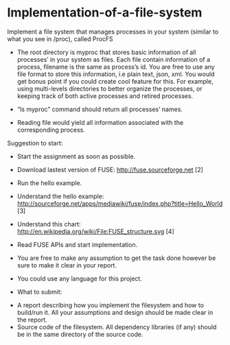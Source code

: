 # Implementation-of-a-file-system
Implement a file system that manages processes in your system (similar to what you see in /proc), called ProcFS

- The root directory is myproc that stores basic information of all processes’ in your system as files. Each file contain information of a process, filename is the same as process’s id. You are free to use any file format to store this information, i.e plain text, json, xml. You would get bonus point if you could create cool feature for this. For example, using multi-levels directories to better organize the processes, or keeping track of both active processes and retired processes.

- “ls myproc” command should return all processes’ names.

- Reading file would yield all information associated with the corresponding process.

Suggestion to start:

- Start the assignment as soon as possible.
- Download lastest version of FUSE: http://fuse.sourceforge.net [2]
- Run the hello example.
- Understand the hello example: 
http://sourceforge.net/apps/mediawiki/fuse/index.php?title=Hello_World [3]
- Understand this chart: http://en.wikipedia.org/wiki/File:FUSE_structure.svg [4]
- Read FUSE APIs and start implementation.
- You are free to make any assumption to get the task done however be sure to make it clear in your report.
- You could use any language for this project.

 
- What to submit:
+ A report describing how you implement the filesystem and how to build/run it. All your assumptions and design should be made clear in the report.
+ Source code of the filesystem. All dependency libraries (if any) should be in the same directory of the source code.


